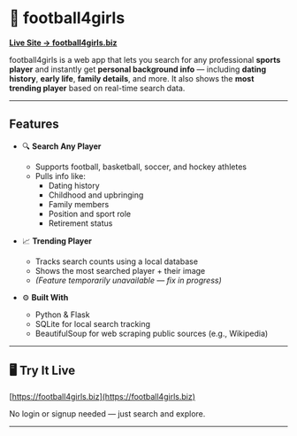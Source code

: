# 🏈 football4girls

**[Live Site → football4girls.biz](https://football4girls.biz)**

football4girls is a web app that lets you search for any professional **sports player** and instantly get **personal background info** — including **dating history**, **early life**, **family details**, and more. It also shows the **most trending player** based on real-time search data.

---

## Features

- 🔍 **Search Any Player**
  - Supports football, basketball, soccer, and hockey athletes
  - Pulls info like:
    - Dating history
    - Childhood and upbringing
    - Family members
    - Position and sport role 
    - Retirement status

- 📈 **Trending Player**
  - Tracks search counts using a local database
  - Shows the most searched player + their image
  - *(Feature temporarily unavailable — fix in progress)*

- ⚙️ **Built With**
  - Python & Flask
  - SQLite for local search tracking
  - BeautifulSoup for web scraping public sources (e.g., Wikipedia)

---

## 🖥️ Try It Live

 [https://football4girls.biz](https://football4girls.biz)

No login or signup needed — just search and explore.

---
